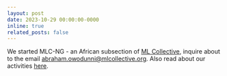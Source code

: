 ```yaml
---
layout: post
date: 2023-10-29 00:00:00-0000
inline: true
related_posts: false
---
```


We started MLC-NG - an African subsection of [ML Collective](https://mlcollective.org/), inquire about to the email <abraham.owodunni@mlcollective.org>. Also read about our activities [here](https://mlcollective.org/wiki/mlc-nigeria/).


